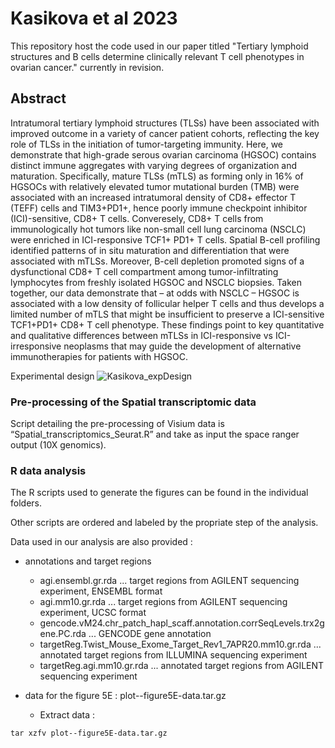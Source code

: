 # Kasikova et al 2023

This repository host the code used in our paper titled "Tertiary lymphoid structures and B cells determine clinically relevant T cell phenotypes in ovarian cancer." currently in revision.

## Abstract

Intratumoral tertiary lymphoid structures (TLSs) have been associated with improved outcome in a variety of cancer patient cohorts, reflecting the key role of TLSs in the initiation of tumor-targeting immunity. Here, we demonstrate that high-grade serous ovarian carcinoma (HGSOC) contains distinct immune aggregates with varying degrees of organization and maturation. Specifically, mature TLSs (mTLS) as forming only in 16% of HGSOCs with relatively elevated tumor mutational burden (TMB) were associated with an increased intratumoral density of CD8+ effector T (TEFF) cells  and TIM3+PD1+, hence poorly immune checkpoint inhibitor (ICI)-sensitive, CD8+ T cells. Converesely, CD8+ T cells from immunologically hot tumors like non-small cell lung carcinoma (NSCLC) were enriched in ICI-responsive TCF1+ PD1+ T cells. Spatial B-cell profiling identified patterns of in situ maturation and differentiation that were associated with mTLSs. Moreover, B-cell depletion promoted signs of a dysfunctional CD8+ T cell compartment among tumor-infiltrating lymphocytes from freshly isolated HGSOC and NSCLC biopsies. Taken together, our data demonstrate that – at odds with NSCLC – HGSOC is associated with a low density of follicular helper T cells and thus develops a limited number of mTLS that might be insufficient to preserve a ICI-sensitive TCF1+PD1+ CD8+ T cell phenotype. These findings point to key quantitative and qualitative differences between mTLSs in ICI-responsive vs ICI-irresponsive neoplasms that may guide the development of alternative immunotherapies for patients with HGSOC.

Experimental design
![Kasikova_expDesign](https://github.com/pepap/sotio-NatComm-2023/assets/7227977/832feb74-d803-4fe6-9d19-5aa4c9fdd396)

### Pre-processing of the Spatial transcriptomic data

Script detailing the pre-processing of Visium data is “Spatial_transcriptomics_Seurat.R” and take as input the space ranger output (10X genomics).

### R data analysis

The R scripts used to generate the figures can be found in the individual folders.

Other scripts are ordered and labeled by the propriate step of the analysis.

Data used in our analysis are also provided :
+ annotations and target regions
  - agi.ensembl.gr.rda                                                          ...  target regions from AGILENT sequencing experiment, ENSEMBL format
  - agi.mm10.gr.rda                                                             ...  target regions from AGILENT sequencing experiment, UCSC format
  - gencode.vM24.chr_patch_hapl_scaff.annotation.corrSeqLevels.trx2gene.PC.rda  ...  GENCODE gene annotation
  - targetReg.Twist_Mouse_Exome_Target_Rev1_7APR20.mm10.gr.rda                  ...  annotated target regions from ILLUMINA sequencing experiment
  - targetReg.agi.mm10.gr.rda                                                   ...  annotated target regions from AGILENT sequencing experiment

+ data for the figure 5E : plot--figure5E-data.tar.gz
  - Extract data :
```
tar xzfv plot--figure5E-data.tar.gz
```
